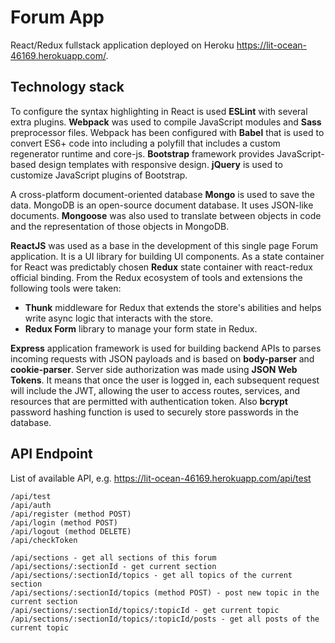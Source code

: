 # Forum App
React/Redux fullstack application deployed on Heroku https://lit-ocean-46169.herokuapp.com/.

## Technology stack
To configure the syntax highlighting in React is used **ESLint** with several extra plugins. **Webpack** was used to compile JavaScript modules and **Sass** preprocessor files. Webpack has been configured with **Babel** that is used to convert ES6+ code into including a polyfill that includes a custom regenerator runtime and core-js. **Bootstrap** framework provides JavaScript-based design templates with responsive design. **jQuery** is used to customize JavaScript plugins of Bootstrap.

A cross-platform document-oriented database **Mongo** is used to save the data. MongoDB is an open-source document database. It uses JSON-like documents. **Mongoose** was also used to translate between objects in code and the representation of those objects in MongoDB.

**ReactJS** was used as a base in the development of this single page Forum application. It is a UI library for building UI components. As a state container for React was predictably chosen **Redux** state container with react-redux official binding. From the Redux ecosystem of tools and extensions the following tools were taken:
- **Thunk** middleware for Redux that extends the store's abilities and helps write async logic that interacts with the store.
- **Redux Form** library to manage your form state in Redux.

**Express** application framework is used for building backend APIs to parses incoming requests with JSON payloads and is based on **body-parser** and **cookie-parser**. Server side authorization was made using **JSON Web Tokens**. It means that once the user is logged in, each subsequent request will include the JWT, allowing the user to access routes, services, and resources that are permitted with authentication token. Also **bcrypt** password hashing function is used to securely store passwords in the database.

## API Endpoint
List of available API, e.g. https://lit-ocean-46169.herokuapp.com/api/test
```
/api/test
/api/auth
/api/register (method POST)
/api/login (method POST)
/api/logout (method DELETE)
/api/checkToken

/api/sections - get all sections of this forum
/api/sections/:sectionId - get current section
/api/sections/:sectionId/topics - get all topics of the current section
/api/sections/:sectionId/topics (method POST) - post new topic in the current section
/api/sections/:sectionId/topics/:topicId - get current topic
/api/sections/:sectionId/topics/:topicId/posts - get all posts of the current topic
```
